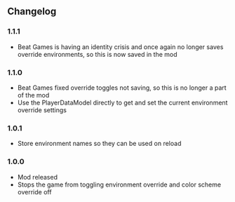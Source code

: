## Changelog

### 1.1.1
- Beat Games is having an identity crisis and once again no longer saves override environments, so this is now saved in the mod

### 1.1.0
- Beat Games fixed override toggles not saving, so this is no longer a part of the mod
- Use the PlayerDataModel directly to get and set the current environment override settings

### 1.0.1
- Store environment names so they can be used on reload

### 1.0.0
- Mod released
- Stops the game from toggling environment override and color scheme override off